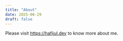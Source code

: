 ```yaml
---
title: "About"
date: 2025-06-29
draft: false
---
```


Please visit <https://hafijul.dev> to know more about me.
